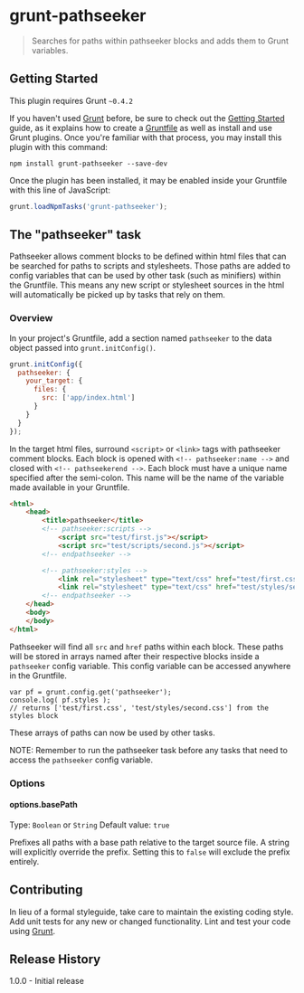 # grunt-pathseeker

> Searches for paths within pathseeker blocks and adds them to Grunt variables.

## Getting Started
This plugin requires Grunt `~0.4.2`

If you haven't used [Grunt](http://gruntjs.com/) before, be sure to check out the [Getting Started](http://gruntjs.com/getting-started) guide, as it explains how to create a [Gruntfile](http://gruntjs.com/sample-gruntfile) as well as install and use Grunt plugins. Once you're familiar with that process, you may install this plugin with this command:

```shell
npm install grunt-pathseeker --save-dev
```

Once the plugin has been installed, it may be enabled inside your Gruntfile with this line of JavaScript:

```js
grunt.loadNpmTasks('grunt-pathseeker');
```

## The "pathseeker" task

Pathseeker allows comment blocks to be defined within html files that can be searched for paths to scripts and stylesheets. Those paths are added to config variables that can be used by other task (such as minifiers) within the Gruntfile. This means any new script or stylesheet sources in the html will automatically be picked up by tasks that rely on them.

### Overview
In your project's Gruntfile, add a section named `pathseeker` to the data object passed into `grunt.initConfig()`.

```js
grunt.initConfig({
  pathseeker: {
    your_target: {
      files: {
        src: ['app/index.html']
      }
    }
  }
});
```

In the target html files, surround `<script>` or `<link>` tags with pathseeker comment blocks. Each block is opened with `<!-- pathseeker:name -->` and closed with `<!-- pathseekerend -->`. Each block must have a unique name specified after the semi-colon. This name will be the name of the variable made available in your Gruntfile.

```html
<html>
    <head>
        <title>pathseeker</title>
        <!-- pathseeker:scripts -->
            <script src="test/first.js"></script>
            <script src="test/scripts/second.js"></script>
        <!-- endpathseeker -->

        <!-- pathseeker:styles -->
            <link rel="stylesheet" type="text/css" href="test/first.css">
            <link rel="stylesheet" type="text/css" href="test/styles/second.css">
        <!-- endpathseeker -->
    </head>
    <body>
    </body>
</html>
```

Pathseeker will find all `src` and `href` paths within each block. These paths will be stored in arrays named after their respective blocks inside a `pathseeker` config variable. This config variable can be accessed anywhere in the Gruntfile.

```
var pf = grunt.config.get('pathseeker');
console.log( pf.styles );
// returns ['test/first.css', 'test/styles/second.css'] from the styles block
```

These arrays of paths can now be used by other tasks.

NOTE: Remember to run the pathseeker task before any tasks that need to access the `pathseeker` config variable.

### Options

#### options.basePath
Type: `Boolean` or `String`
Default value: `true`

Prefixes all paths with a base path relative to the target source file. A string will explicitly override the prefix. Setting this to `false` will exclude the prefix entirely.

## Contributing
In lieu of a formal styleguide, take care to maintain the existing coding style. Add unit tests for any new or changed functionality. Lint and test your code using [Grunt](http://gruntjs.com/).

## Release History
1.0.0 - Initial release
